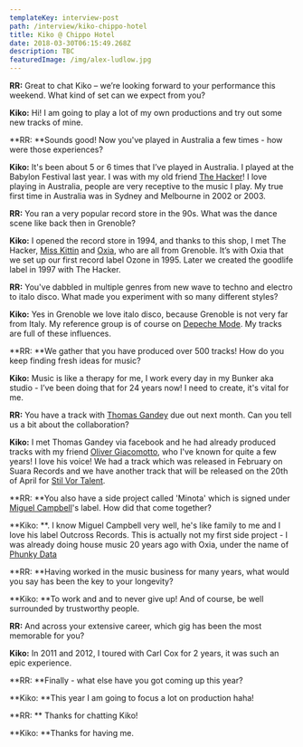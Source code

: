 ```yaml
---
templateKey: interview-post
path: /interview/kiko-chippo-hotel
title: Kiko @ Chippo Hotel
date: 2018-03-30T06:15:49.268Z
description: TBC
featuredImage: /img/alex-ludlow.jpg
---
```

**RR:** Great to chat Kiko – we’re looking forward to your performance this weekend. What kind of set can we expect from you?

**Kiko:** Hi! I am going to play a lot of my own productions and try out some new tracks of mine.

**RR: **Sounds good! Now you've played in Australia a few times - how were those experiences?

**Kiko:** It's been about 5 or 6 times that I’ve played in Australia. I played at the Babylon Festival last year. I was with my old friend [The Hacker](https://www.facebook.com/DJTheHacker/)! I love playing in Australia, people are very receptive to the music I play. My true first time in Australia was in Sydney and Melbourne in 2002 or 2003.

**RR:** You ran a very popular record store in the 90s. What was the dance scene like back then in Grenoble? 

**Kiko:** I opened the record store in 1994, and thanks to this shop, I met The Hacker, [Miss Kittin](https://www.facebook.com/misskittin/) and [Oxia](https://www.facebook.com/OXIA.official/), who are all from Grenoble. It’s with Oxia that we set up our first record label Ozone in 1995. Later we created the goodlife label in 1997 with The Hacker. 

**RR:** You've dabbled in multiple genres from new wave to techno and electro to italo disco. What made you experiment with so many different styles?

**Kiko:** Yes in Grenoble we love italo disco, because Grenoble is not very far from Italy. My reference group is of course on [Depeche Mode](https://www.facebook.com/depechemode/). My tracks are full of these influences.

**RR: **We gather that you have produced over 500 tracks! How do you keep finding fresh ideas for music?

**Kiko:** Music is like a therapy for me, I work every day in my Bunker aka studio - I’ve been doing that for 24 years now! I need to create, it's vital for me.

**RR:** You have a track with [Thomas Gandey](https://www.facebook.com/ThomasGandeyOfficial/) due out next month. Can you tell us a bit about the collaboration?

**Kiko:** I met Thomas Gandey via facebook and he had already produced tracks with my friend [Oliver Giacomotto](https://www.facebook.com/oliviergiacomotto/), who I've known for quite a few years! I love his voice! We had a track which was released in February on Suara Records and we have another track that will be released on the 20th of April for [Stil Vor Talent](https://www.facebook.com/stilvortalent/).

**RR: **You also have a side project called 'Minota' which is signed under [Miguel Campbell](https://www.facebook.com/miguelcampbellofficial/)'s label. How did that come together?

**Kiko: **. I know Miguel Campbell very well, he's like family to me and I love his label Outcross Records. This is actually not my first side project - I was already doing house music 20 years ago with Oxia, under the name of [Phunky Data](https://www.facebook.com/phunkydatamusic)

**RR: **Having worked in the music business for many years, what would you say has been the key to your longevity? 

**Kiko: **To work and and to never give up! And of course, be well surrounded by trustworthy people. 

**RR:** And across your extensive career, which gig has been the most memorable for you?

**Kiko:** In 2011 and 2012, I toured with Carl Cox for 2 years, it was such an epic experience.

**RR: **Finally - what else have you got coming up this year?

**Kiko: **This year I am going to focus a lot on production haha!

**RR: ** Thanks for chatting Kiko!

**Kiko: **Thanks for having me.
